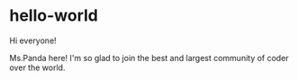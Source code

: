 # hello-world

Hi everyone!

Ms.Panda here! I'm so glad to join the best and largest community of coder over the world. 
